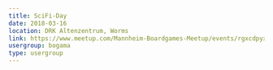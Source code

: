 ```yaml
---
title: SciFi-Day
date: 2018-03-16
location: DRK Altenzentrum, Worms
link: https://www.meetup.com/Mannheim-Boardgames-Meetup/events/rgxcdpyxfbvb/
usergroup: bogama
type: usergroup
---
```

